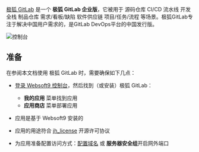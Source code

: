 [极狐 GitLab](https://gitlab.cn/) 是一个 **极狐 GitLab 企业版**，它被用于 源码仓库 CI/CD 流水线 开发全栈 制品仓库 需求/看板/缺陷 软件供应链 项目/任务/流程  等场景。极狐GitLab专注于解决中国用户需求的，是GitLab DevOps平台的中国发行版。


![控制台](https://libs.websoft9.com/Websoft9/DocsPicture/zh/gitlab/jihu-gitlab-gui-websoft9.png)


## 准备

在参阅本文档使用 极狐 GitLab 时，需要确保如下几点：

- [登录 Websoft9 控制台](./login-console)，然后找到（或安装）极狐 GitLab：
  - **我的应用** 菜单找到应用 
  - **应用商店** 菜单部署应用

- 应用是基于 Websoft9 安装的


- 应用的用途符合 [jh_license](https://gitlab.com/gitlab-jh/gitlab/-/blob/main-jh/jh/LICENSE) 开源许可协议


- 为应用准备配置访问方式：[配置域名](./domain-set) 或 **服务器安全组**开启网外端口